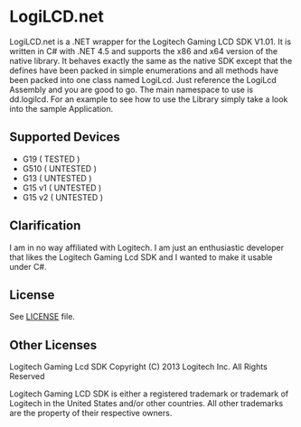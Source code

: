 LogiLCD.net
===========

LogiLCD.net is a .NET wrapper for the Logitech Gaming LCD SDK V1.01. It is written in C# with .NET 4.5 and supports the x86 and x64 version of the native library. It behaves exactly the same as the native SDK except that the defines have been packed in simple enumerations and all methods have been packed into one class named LogiLcd. Just reference the LogiLcd Assembly and you are good to go. The main namespace to use is dd.logilcd. For an example to see how to use the Library simply take a look into the sample Application.

Supported Devices
-----------------

* G19 ( TESTED )
* G510 ( UNTESTED )
* G13 ( UNTESTED )
* G15 v1 ( UNTESTED )
* G15 v2 ( UNTESTED )

Clarification
-------------

I am in no way affiliated with Logitech. I am just an enthusiastic developer that likes the Logitech Gaming Lcd SDK and I wanted to make it usable under C#.

License
-------

See [LICENSE](LICENSE) file.

Other Licenses
--------------

Logitech Gaming Lcd SDK
Copyright (C) 2013 Logitech Inc. All Rights Reserved

Logitech Gaming LCD SDK is either a registered trademark or trademark of Logitech in the United States and/or other countries. All other trademarks are the property of their respective owners.
